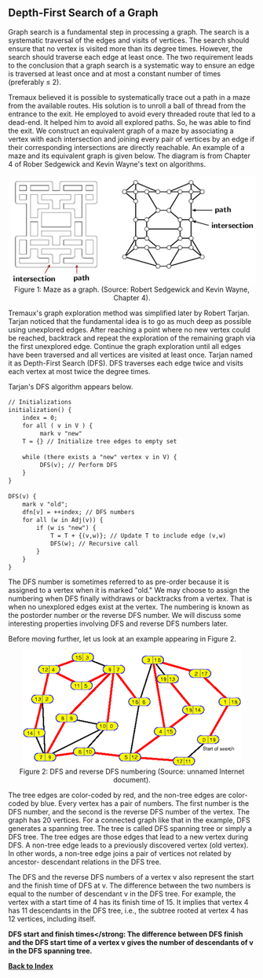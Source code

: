 ## Depth-First Search of a Graph

Graph search is a fundamental step in processing a graph. The search is a systematic traversal of the
edges and visits of vertices. The search should ensure that no vertex is visited more than its
degree times. However, the search should traverse each edge at least once. The two
requirement leads to the conclusion that a graph search is a systematic way to ensure an edge is 
traversed at least once and at most a constant number of times (preferably &le; 2). 

Tremaux believed it is possible to systematically trace out a path in a maze from the 
available routes. His solution is to unroll a ball of thread from the entrance to the exit. He employed 
to avoid every threaded route that led to a dead-end. It helped him to avoid
all explored paths. So, he was able to find the exit. We construct an equivalent graph of a 
maze by associating a vertex with each intersection and joining every pair of vertices by an edge
if their corresponding intersections are directly reachable. An example of a maze and its 
equivalent graph is given below. The diagram is from Chapter 4 of Rober Sedgewick and 
Kevin Wayne's text on algorithms. 
<p style="text-align:center">
    <img src="../images/tremaux.png"><br>
    Figure 1: Maze as a graph. (Source: Robert Sedgewick and Kevin Wayne, Chapter 4).
</p>

Tremaux's graph exploration method was simplified later by Robert Tarjan. Tarjan noticed that 
the fundamental idea is to go as much deep as possible using unexplored edges. After reaching a point
where no new vertex could be reached, backtrack and repeat the exploration of the remaining 
graph via the first unexplored edge. Continue the graph exploration until all edges have been
traversed and all vertices are visited at least once. Tarjan named it as Depth-First Search (DFS).
DFS traverses each edge twice and visits each vertex at most twice the degree times.

Tarjan's DFS algorithm appears below.

```
// Initializations
initialization() {
    index = 0;
    for all ( v in V ) {
         mark v "new"
    T = {} // Initialize tree edges to empty set
    
    while (there exists a "new" vertex v in V) {
         DFS(v); // Perform DFS
    }
}

DFS(v) {
    mark v "old";
    dfn[v] = ++index; // DFS numbers
    for all (w in Adj(v)) {
        if (w is "new") {
            T = T + {(v,w)}; // Update T to include edge (v,w)
            DFS(w); // Recursive call
        }
    }
}

```
The DFS number is sometimes referred to as pre-order because it is assigned to a vertex 
when it is marked "old." We may choose to assign the numbering when DFS finally withdraws or 
backtracks from a vertex. That is when no unexplored edges exist at the vertex. The numbering
is known as the postorder number or the reverse DFS number. We will discuss some interesting properties 
involving DFS and reverse DFS numbers later.

Before moving further, let us look at an example appearing in Figure 2.
<p style="text-align:center">
    <img src="../images/dfs_numbers.png"><br>
    Figure 2: DFS and reverse DFS numbering (Source: unnamed Internet document).
</p>
The tree edges are color-coded by red, and the non-tree edges are color-coded by blue. Every vertex has 
a pair of numbers. The first number is the DFS number, and the second is the reverse DFS number of the 
vertex. The graph has 20 vertices. For a connected graph like that in the example, DFS generates a 
spanning tree. The tree is called DFS spanning tree or simply a DFS tree. The tree edges are those 
edges that lead to a new vertex during DFS. A non-tree edge leads to a previously discovered vertex 
(old vertex). In other words, a non-tree edge joins a pair of vertices not related by ancestor-
descendant relations in the DFS tree.

The DFS and the reverse DFS numbers of a vertex v also represent the start and the finish time of DFS 
at v. The difference between the two numbers is equal to the number of descendant v in the DFS tree. 
For example, the vertex with a start time of 4 has its finish time of 15. It implies that vertex 4 has 
11 descendants in the DFS tree, i.e., the subtree rooted at vertex 4 has 12 vertices, including itself.

<strong>DFS start and finish times</strong: The difference between DFS finish and the DFS start time of 
a vertex v gives the number of descendants of v in the DFS spanning tree.

[Back to Index](../index.md)
